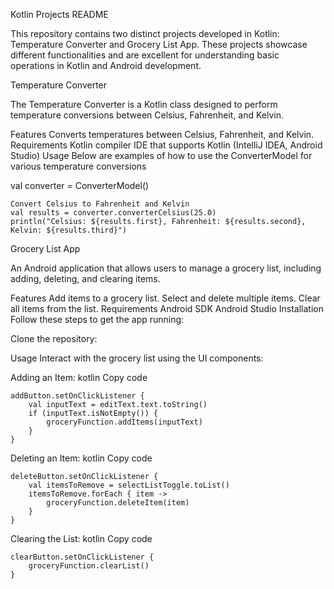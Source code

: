 Kotlin Projects README

This repository contains two distinct projects developed in Kotlin: Temperature Converter and Grocery List App. These projects showcase different functionalities and are excellent for understanding basic operations in Kotlin and Android development.

Temperature Converter

The Temperature Converter is a Kotlin class designed to perform temperature conversions between Celsius, Fahrenheit, and Kelvin.

Features
Converts temperatures between Celsius, Fahrenheit, and Kelvin.
Requirements
Kotlin compiler
IDE that supports Kotlin (IntelliJ IDEA, Android Studio)
Usage
Below are examples of how to use the ConverterModel for various temperature conversions

val converter = ConverterModel()

```
Convert Celsius to Fahrenheit and Kelvin
val results = converter.converterCelsius(25.0)
println("Celsius: ${results.first}, Fahrenheit: ${results.second}, Kelvin: ${results.third}")
```

Grocery List App

An Android application that allows users to manage a grocery list, including adding, deleting, and clearing items.

Features
Add items to a grocery list.
Select and delete multiple items.
Clear all items from the list.
Requirements
Android SDK
Android Studio
Installation
Follow these steps to get the app running:

Clone the repository:


Usage
Interact with the grocery list using the UI components:

Adding an Item:
kotlin
Copy code
```
addButton.setOnClickListener {
    val inputText = editText.text.toString()
    if (inputText.isNotEmpty()) {
        groceryFunction.addItems(inputText)
    }
}
```
Deleting an Item:
kotlin
Copy code
```
deleteButton.setOnClickListener {
    val itemsToRemove = selectListToggle.toList()
    itemsToRemove.forEach { item ->
        groceryFunction.deleteItem(item)
    }
}
```

Clearing the List:
kotlin
Copy code
```
clearButton.setOnClickListener {
    groceryFunction.clearList()
}
```